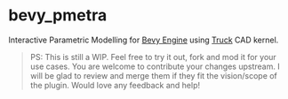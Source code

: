 # bevy_pmetra

Interactive Parametric Modelling for [Bevy Engine][bevy-website] using [Truck][truck-github] CAD kernel.

> PS: This is still a WIP. Feel free to try it out, fork and mod it for your use cases. You are welcome to contribute your changes upstream. I will be glad to review and merge them if they fit the vision/scope of the plugin. Would love any feedback and help!

[bevy-website]: https://bevyengine.org/
[truck-github]: https://github.com/ricosjp/truck
